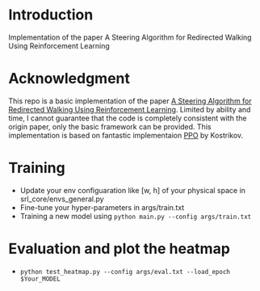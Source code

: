 # Introduction
Implementation of the paper A Steering Algorithm for Redirected Walking Using Reinforcement Learning

# Acknowledgment

This repo is a basic implementation of the paper [A Steering Algorithm for Redirected Walking Using Reinforcement Learning](https://ieeexplore.ieee.org/abstract/document/8998570). Limited by ability and time, I cannot guarantee that the code is completely consistent with the origin paper, only the basic framework can be provided.
This implementation is based on fantastic implementaion [PPO](https://github.com/ikostrikov/pytorch-a2c-ppo-acktr-gail) by Kostrikov.

# Training
* Update your env configuaration like [w, h] of your physical space in srl_core/envs_general.py
* Fine-tune your hyper-parameters in args/train.txt
* Training a new model using  `python main.py --config args/train.txt`

# Evaluation and plot the heatmap
* `python test_heatmap.py --config args/eval.txt --load_epoch $Your_MODEL`
